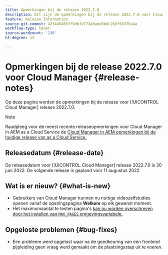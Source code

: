 ```yaml
---
title: Opmerkingen bij de release 2022.7.0
description: Dit zijn de opmerkingen bij de release 2022.7.0 voor Cloud Manager.
feature: Release Information
source-git-commit: 42f445465ff9dbfe773a0aee8bdc263f50376a4a
workflow-type: tm+mt
source-wordcount: '138'
ht-degree: 1%

---
```



# Opmerkingen bij de release 2022.7.0 voor Cloud Manager {#release-notes}

Op deze pagina worden de opmerkingen bij de release voor [!UICONTROL Cloud Manager] release 2022.7.0.

>[!NOTE]
>
>Raadpleeg voor de meest recente releaseopmerkingen voor Cloud Manager in AEM as a Cloud Service de [Cloud Manager in AEM opmerkingen bij de huidige release van as a Cloud Service.](https://experienceleague.adobe.com/docs/experience-manager-cloud-service/content/implementing/using-cloud-manager/release-notes-cloud-manager/release-notes-cm-current.html)

## Releasedatum {#release-date}

De releasedatum voor [!UICONTROL Cloud Manager] release 2022.7.0 is 30 juni 2022. De volgende release is gepland voor 11 augustus 2022.

## Wat is er nieuw? {#what-is-new}

* Gebruikers van Cloud Manager kunnen nu nuttige videozelfstudies openen vanaf de openingspagina **Welkom** op elk gewenst moment.
* Het maximumaantal te testen pagina&#39;s [kan nu worden overschreven door het instellen van `MAX_PAGES` omgevingsvariabele.](/help/using/code-quality-testing.md#crawler)

## Opgeloste problemen {#bug-fixes}

* Een probleem werd opgelost waar na de goedkeuring van een frontend pijpleiding geen vraag werd gemaakt om de plaatsingsstap uit te voeren.
